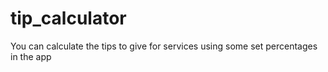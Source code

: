 # tip_calculator
You can calculate the tips to give for services using some set percentages in the app
